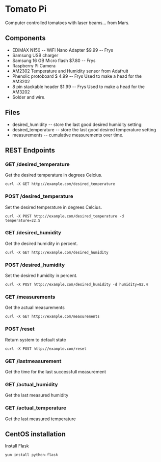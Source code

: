 # Tomato Pi
Computer controlled tomatoes with laser beams... from Mars.


## Components

* EDiMAX N150 -- WiFi Nano Adapter $9.99 -- Frys
* Samsung USB charger
* Samsung 16 GB Micro flash $7.80  -- Frys
* Raspberry Pi Camera
* AM2302 Temperature and Humidity sensor from Adafruit
* Phenolic protoboard  $ 4.99 -- Frys  Used to make a head for the AM3202
* 8 pin stackable header $1.99 -- Frys  Used to make a head for the AM3202
* Solder and wire.

## Files
* desired_humidity -- store the last good desired humidity setting
* desired_temperature -- store the last good desired temperature setting
* measurements -- cumulative measurements over time. <temperature humidity>

## REST Endpoints

### GET  /desired_temperature
Get the desired temperature in degrees Celcius.
```
curl -X GET http://example.com/desired_temperature
```

### POST /desired_temperature
Set the desired temperature in degrees Celcius.
```
curl -X POST http://example.com/desired_temperature -d temperature=22.5
```

### GET  /desired_humidity
Get the desired humidity in percent.
```
curl -X GET http://example.com/desired_humidity
```

### POST /desired_humidity
Set the desired humidity in percent.
```
curl -X POST http://example.com/desired_humidity -d humidity=82.4
```
 
### GET  /measurements
Get the actual measurements
```
curl -X GET http://example.com/measurements
```

### POST /reset
Return system to default state
```
curl -X POST http://example.com/reset
```

### GET /lastmeasurement
Get the time for the last successfull measurement

### GET /actual_humidity
Get the last measured humidity

### GET /actual_temperature
Get the last measured temperature


## CentOS installation
Install Flask
```
yum install python-flask
```

